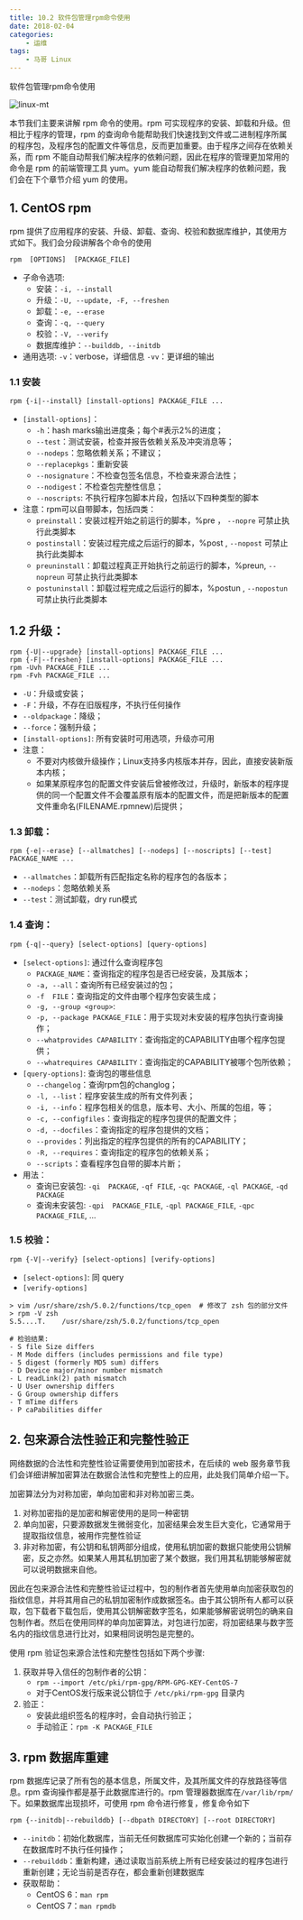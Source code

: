 ```yaml
---
title: 10.2 软件包管理rpm命令使用
date: 2018-02-04
categories:
    - 运维
tags:
    - 马哥 Linux
---
```


软件包管理rpm命令使用

![linux-mt](/images/linux_mt/linux_mt.jpg)
<!-- more -->

本节我们主要来讲解 rpm 命令的使用。rpm 可实现程序的安装、卸载和升级。但相比于程序的管理，rpm 的查询命令能帮助我们快速找到文件或二进制程序所属的程序包，及程序包的配置文件等信息，反而更加重要。由于程序之间存在依赖关系，而 rpm 不能自动帮我们解决程序的依赖问题，因此在程序的管理更加常用的命令是 rpm 的前端管理工具 yum。yum 能自动帮我们解决程序的依赖问题，我们会在下个章节介绍 yum 的使用。

## 1. CentOS rpm
rpm 提供了应用程序的安装、升级、卸载、查询、校验和数据库维护，其使用方式如下。我们会分段讲解各个命令的使用

`rpm  [OPTIONS]  [PACKAGE_FILE]`
- 子命令选项:
    - 安装：`-i, --install`
    - 升级：`-U, --update, -F, --freshen`
    - 卸载：`-e, --erase`
    - 查询：`-q, --query`
    - 校验：`-V, --verify`
    - 数据库维护：`--builddb, --initdb`
- 通用选项:
    `-v`：verbose，详细信息
    `-vv`：更详细的输出

### 1.1 安装
`rpm {-i|--install} [install-options] PACKAGE_FILE ...`
- `[install-options]`：
    - `-h`：hash marks输出进度条；每个#表示2%的进度；
    - `--test`：测试安装，检查并报告依赖关系及冲突消息等；
    - `--nodeps`：忽略依赖关系；不建议；
    - `--replacepkgs`：重新安装
    - `--nosignature`：不检查包签名信息，不检查来源合法性；
    - `--nodigest`：不检查包完整性信息；    
    - `--noscripts`: 不执行程序包脚本片段，包括以下四种类型的脚本
- 注意：rpm可以自带脚本，包括四类：
    - `preinstall`：安装过程开始之前运行的脚本，%pre ， `--nopre` 可禁止执行此类脚本
    - `postinstall`：安装过程完成之后运行的脚本，%post , `--nopost` 可禁止执行此类脚本
    - `preuninstall`：卸载过程真正开始执行之前运行的脚本，%preun, `--nopreun` 可禁止执行此类脚本
    - `postuninstall`：卸载过程完成之后运行的脚本，%postun , `--nopostun` 可禁止执行此类脚本

## 1.2 升级：
`rpm {-U|--upgrade} [install-options] PACKAGE_FILE ...`  
`rpm {-F|--freshen} [install-options] PACKAGE_FILE ...`  
`rpm -Uvh PACKAGE_FILE ...`    
`rpm -Fvh PACKAGE_FILE ...`  
- `-U`：升级或安装；
- `-F`：升级，不存在旧版程序，不执行任何操作
- `--oldpackage`：降级；
- `--force`：强制升级；
- `[install-options]`: 所有安装时可用选项，升级亦可用
- 注意：
    - 不要对内核做升级操作；Linux支持多内核版本并存，因此，直接安装新版本内核；
    - 如果某原程序包的配置文件安装后曾被修改过，升级时，新版本的程序提供的同一个配置文件不会覆盖原有版本的配置文件，而是把新版本的配置文件重命名(FILENAME.rpmnew)后提供；

### 1.3 卸载：
`rpm {-e|--erase} [--allmatches] [--nodeps] [--noscripts] [--test] PACKAGE_NAME ...`        
- `--allmatches`：卸载所有匹配指定名称的程序包的各版本；
- `--nodeps`：忽略依赖关系
- `--test`：测试卸载，dry run模式

### 1.4 查询：
`rpm {-q|--query} [select-options] [query-options]`
- `[select-options]`: 通过什么查询程序包
    - `PACKAGE_NAME`：查询指定的程序包是否已经安装，及其版本；
    - `-a, --all`：查询所有已经安装过的包；
    - `-f  FILE`：查询指定的文件由哪个程序包安装生成；
    - `-g, --group <group>`:
    - `-p, --package PACKAGE_FILE`：用于实现对未安装的程序包执行查询操作；
    - `--whatprovides CAPABILITY`：查询指定的CAPABILITY由哪个程序包提供；
    - `--whatrequires CAPABILITY`：查询指定的CAPABILITY被哪个包所依赖；    
- `[query-options]`: 查询包的哪些信息
    - `--changelog`：查询rpm包的changlog；
    - `-l, --list`：程序安装生成的所有文件列表；
    - `-i, --info`：程序包相关的信息，版本号、大小、所属的包组，等；
    - `-c, --configfiles`：查询指定的程序包提供的配置文件；
    - `-d, --docfiles`：查询指定的程序包提供的文档；
    - `--provides`：列出指定的程序包提供的所有的CAPABILITY；
    - `-R, --requires`：查询指定的程序包的依赖关系；
    - `--scripts`：查看程序包自带的脚本片断；
- 用法：
    - 查询已安装包: `-qi  PACKAGE`, `-qf FILE`, `-qc PACKAGE`, `-ql PACKAGE`, `-qd PACKAGE`
    - 查询未安装包: `-qpi  PACKAGE_FILE`, `-qpl PACKAGE_FILE`, `-qpc PACKAGE_FILE`, ...


### 1.5 校验：
`rpm {-V|--verify} [select-options] [verify-options]`
- `[select-options]`: 同 query
- `[verify-options]`

```
> vim /usr/share/zsh/5.0.2/functions/tcp_open  # 修改了 zsh 包的部分文件
> rpm -V zsh
S.5....T.    /usr/share/zsh/5.0.2/functions/tcp_open

# 检验结果:                
- S file Size differs
- M Mode differs (includes permissions and file type)
- 5 digest (formerly MD5 sum) differs
- D Device major/minor number mismatch
- L readLink(2) path mismatch
- U User ownership differs
- G Group ownership differs
- T mTime differs
- P caPabilities differ
```

## 2. 包来源合法性验正和完整性验正
网络数据的合法性和完整性验证需要使用到加密技术，在后续的 web 服务章节我们会详细讲解加密算法在数据合法性和完整性上的应用，此处我们简单介绍一下。

加密算法分为对称加密，单向加密和非对称加密三类。
1. 对称加密指的是加密和解密使用的是同一种密钥
2. 单向加密，只要源数据发生微弱变化，加密结果会发生巨大变化，它通常用于提取指纹信息，被用作完整性验证
3. 非对称加密，有公钥和私钥两部分组成，使用私钥加密的数据只能使用公钥解密，反之亦然。如果某人用其私钥加密了某个数据，我们用其私钥能够解密就可以说明数据来自他。

因此在包来源合法性和完整性验证过程中，包的制作者首先使用单向加密获取包的指纹信息，并将其用自己的私钥加密制作成数据签名。由于其公钥所有人都可以获取，包下载者下载包后，使用其公钥解密数字签名，如果能够解密说明包的确来自包制作者。然后在使用同样的单向加密算法，对包进行加密，将加密结果与数字签名内的指纹信息进行比对，如果相同说明包是完整的。

使用 rpm 验证包来源合法性和完整性包括如下两个步骤:
1. 获取并导入信任的包制作者的公钥：
	- `rpm --import /etc/pki/rpm-gpg/RPM-GPG-KEY-CentOS-7`
    - 对于CentOS发行版来说公钥位于 `/etc/pki/rpm-gpg` 目录内        
2. 验正：
    - 安装此组织签名的程序时，会自动执行验正；
    - 手动验正：`rpm -K PACKAGE_FILE`

## 3. rpm 数据库重建
rpm 数据库记录了所有包的基本信息，所属文件，及其所属文件的存放路径等信息。rpm 查询操作都是基于此数据库进行的。rpm 管理器数据库在`/var/lib/rpm/` 下。如果数据库出现损坏，可使用 rpm 命令进行修复，修复命令如下

`rpm {--initdb|--rebuilddb} [--dbpath DIRECTORY] [--root DIRECTORY]`
- `--initdb`：初始化数据库，当前无任何数据库可实始化创建一个新的；当前存在数据库时不执行任何操作；
- `--rebuilddb`：重新构建，通过读取当前系统上所有已经安装过的程序包进行重新创建；无论当前是否存在，都会重新创建数据库
- 获取帮助：
    - CentOS 6：`man rpm`
    - CentOS 7：`man rpmdb`
